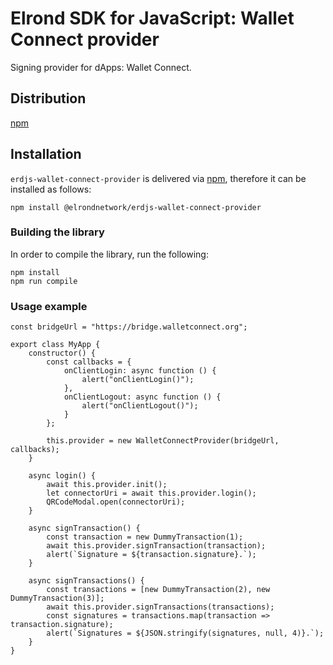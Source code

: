 # Elrond SDK for JavaScript: Wallet Connect provider

Signing provider for dApps: Wallet Connect. 

## Distribution

[npm](https://www.npmjs.com/package/@elrondnetwork/erdjs-wallet-connect-provider)

## Installation

`erdjs-wallet-connect-provider` is delivered via [npm](https://www.npmjs.com/package/@elrondnetwork/erdjs-wallet-connect-provider), therefore it can be installed as follows:

```
npm install @elrondnetwork/erdjs-wallet-connect-provider
```

### Building the library

In order to compile the library, run the following:

```
npm install
npm run compile
```

### Usage example

```
const bridgeUrl = "https://bridge.walletconnect.org";

export class MyApp {
    constructor() {
        const callbacks = {
            onClientLogin: async function () {
                alert("onClientLogin()");
            },
            onClientLogout: async function () {
                alert("onClientLogout()");
            }
        };

        this.provider = new WalletConnectProvider(bridgeUrl, callbacks);
    }

    async login() {
        await this.provider.init();
        let connectorUri = await this.provider.login();
        QRCodeModal.open(connectorUri);
    }

    async signTransaction() {
        const transaction = new DummyTransaction(1);
        await this.provider.signTransaction(transaction);
        alert(`Signature = ${transaction.signature}.`);
    }

    async signTransactions() {
        const transactions = [new DummyTransaction(2), new DummyTransaction(3)];
        await this.provider.signTransactions(transactions);
        const signatures = transactions.map(transaction => transaction.signature);
        alert(`Signatures = ${JSON.stringify(signatures, null, 4)}.`);
    }
}
```
